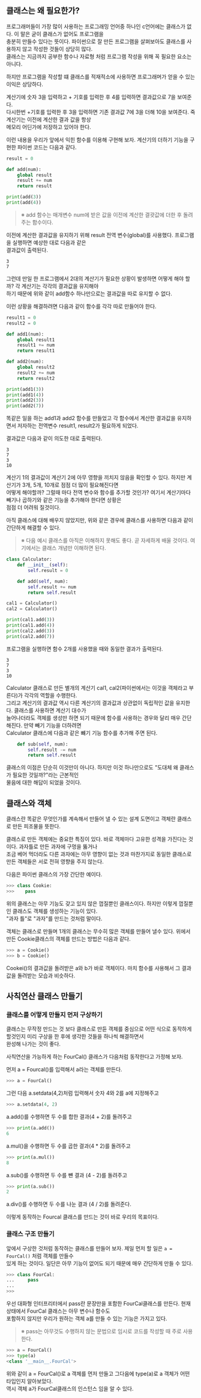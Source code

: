 ## 클래스는 왜 필요한가?

프로그래머들이 가장 많이 사용하는 프로그래밍 언어중 하나인 c언어에는 클래스가 없다. 이 말은 굳이 클래스가 없어도 프로그램을  
충분히 만들수 있다는 뜻이다. 파이썬으로 잘 만든 프로그램을 살펴보아도 클래스를 사용하지 않고 작성한 것들이 상당히 많다.  
클래스는 지금까지 공부한 함수나 자료형 처럼 프로그램 작성을 위해 꼭 필요한 요소는 아니다.  

하지만 프로그램을 작성할 떄 클래스를 적재적소에 사용하면 프로그래머가 얻을 수 있는 이익은 상당하다.  

계산기에 숫자 3을 입력하고 + 기호를 입력한 후 4를 입력하면 결과값으로 7을 보여준다.  
다시한번 +기호를 입력한 후 3을 입력하면 기존 결과값 7에 3을 더해 10을 보여준다. 죽 계산기는 이전에 계산한 결과 값을 항상  
메모리 어딘가에 저장하고 있어야 한다.  

이런 내용을 우리가 앞에서 익힌 함수를 이용해 구현해 보자. 계산기의 더하기 기능을 구현한 파이썬 코드는 다음과 같다.  

```python
result = 0

def add(num):
    global result
    result += num
    return result

print(add(3))
print(add(4))
```

> ※ add 함수는 매개변수 num에 받은 값을 이전에 계산한 결괏값에 더한 후 돌려주는 함수이다.

이전에 계산한 결과값을 유지하기 위해 result 전역 변수(global)를 사용했다. 프로그램을 실행하면 예상한 대로 다음과 같은  
결과값이 출력된다.  

```
3 
7
```

그런데 만일 한 프로그램에서 2대의 계산기가 필요한 상황이 발생하면 어떻게 해야 할까? 각 계산기는 각각의 결과값을 유지해야  
하기 때문에 위와 같이 add함수 하나만으로는 결과값을 따로 유지할 수 없다.  

이런 상황을 해결하려면 다음과 같이 함수를 각각 따로 만들어야 한다.  
```python
result1 = 0
result2 = 0

def add1(num):
    global result1
    result1 += num
    return result1

def add2(num):
    global result2
    result2 += num
    return result2

print(add1(3))
print(add1(4))
print(add2(3))
print(add2(7))
```

똑같은 일을 하는 add1과 add2 함수를 만들었고 각 함수에서 계산한 결과값을 유지하면서 저자하는 전역변수 result1, result2가 필요하게 되었다.  

결과값은 다음과 같이 의도한 대로 출력된다.
```
3
7
3
10
```

계산기 1의 결과값이 계산기 2에 아무 영향을 끼치지 않음을 확인할 수 있다. 하지만 계산기가 3개, 5개, 10개로 점점 더 많이 필요해진다면  
어떻게 해야할까? 그럴때 마다 전역 변수와 함수를 추가할 것인가? 여기서 계산기마다 빼기나 곱하기와 같은 기능을 추가해야 한다면 상황은  
점점 더 어려워 질것이다.  

아직 클래스에 대해 배우지 않았지만, 위와 같은 경우에 클래스를 사용하면 다음과 같이 간단하게 해결할 수 있다.  
> ※ 다음 예시 클래스를 아직은 이해하지 못해도 좋다. 곧 자세하게 배울 것이다. 여기에서는 클래스 개념만 이해하면 된다.

```python
class Calculator:
    def __init__(self):
        self.result = 0

    def add(self, num):
        self.result += num
        return self.result

cal1 = Calculator()
cal2 = Calculator()

print(cal1.add(3))
print(cal1.add(4))
print(cal2.add(3))
print(cal2.add(7))
```
프로그램을 실행하면 함수 2개를 사용했을 때와 동일한 결과가 출력된다.  
```
3
7
3
10
```
Calculator 클래스로 만든 별개의 계산기 cal1, cal2(파이썬에서는 이것을 객체라고 부른다)가 각각의 역할을 수행한다.  
그리고 계산기의 결과값 역시 다른 계산기의 결과값과 상관없이 독립적인 값을 유지한다. 클래스를 사용하면 계산기 대수가  
늘어나더라도 객체를 생성만 하면 되기 때문에 함수를 사용하는 경우와 달리 매우 간단해진다. 만약 빼기 기능을 더하려면  
Calculator 클래스에 다음과 같은 뺴기 기능 함수를 추가해 주면 된다.  
```python
    def sub(self, num):
        self.result -= num
        return self.result
```
클래스의 이점은 단순히 이것만이 아니다. 하지만 이것 하나만으로도 "도대체 왜 클래스가 필요한 것일까?"라는 근본적인  
물음에 대한 해답이 되었을 것이다.  

## 클래스와 객체
클래스란 똑같은 무엇인가를 계속해서 만들어 낼 수 있는 설계 도면이고 객체란 클래스로 만든 피조물을 뜻한다.  

클래스로 만든 객체에는 중요한 특징이 있다. 바로 객체마다 고유한 성격을 가진다는 것이다. 과자틀로 만든 과자에 구멍을 뚫거나  
조금 베어 먹더라도 다른 과자에는 아무 영향이 없는 것과 마찬가지로 동일한 클래스로 만든 객체들은 서로 전혀 영향을 주지 않는다.  

다음은 파이썬 클래스의 가장 간단한 예이다.  
```python
>>> class Cookie:
>>>    pass
```

위의 클래스는 아무 기능도 갖고 있지 않은 껍질뿐인 클래스이다. 하지만 이렇게 껍질뿐인 클래스도 객체를 생성하는 기능이 있다.  
"과자 틀"로 "과자"를 만드는 것처럼 말이다.  

객체는 클래스로 만들며 1개의 클래스는 무수히 많은 객체를 만들어 낼수 있다. 위에서 만든 Cookie클래스의 객체를 만드는 방법은 다음과 같다.  
```python
>>> a = Cookie()
>>> b = Cookie()
```
Cookei()의 결과값을 돌려받은 a와 b가 바로 객체이다. 마치 함수를 사용해서 그 결과값을 돌려받는 모습과 비슷하다.  

## 사칙연산 클래스 만들기

### 클래스를 어떻게 만들지 먼저 구상하기  

클래스는 무작정 만드는 것 보다 클래스로 만듣 객체를 중심으로 어떤 식으로 동작하게 할것인지 미리 구상을 한 후에 생각한 것들을 하나씩 해결하면서  
완성해 나가는 것이 좋다.  

사칙연산을 가능하게 하는 FourCal() 클래스가 다음처럼 동작한다고 가정해 보자.  

먼저 a = Fourcal()를 입력해서 a라는 객체를 만든다.  
```python
>>> a = FourCal()
```

그런 다음 a.setdata(4,2)처럼 입력해서 숫자 4와 2를 a에 지정해주고  
```python
>>> a.setdata(4, 2)
```

a.add()를 수행하면 두 수를 합한 결과(4 + 2)를 돌려주고  
```python
>>> print(a.add())
6
```
a.mul()을 수행하면 두 수를 곱한 결과(4 * 2)를 돌려주고  
```python
>>> print(a.mul())
8
```
a.sub()를 수행하면 두 수를 뺸 결과 (4 - 2)를 돌려주고  
```python
>>> print(a.sub())
2
```
a.div()를 수행하면 두 수를 나눈 결과 (4 / 2)를 돌려준다.  

이렇게 동작하는 Fourcal 클래스를 만드는 것이 바로 우리의 목표이다.  

### 클래스 구조 만들기

앞에서 구상한 것처럼 동작하는 클래스를 만들어 보자. 제일 먼저 할 일은 ```a = FourCal()``` 처럼 객체를 만들수  
있게 하는 것이다.  일단은 아무 기능이 없어도 되기 때문에 매우 간단하게 만들 수 있다.  
```python
>>> class FourCal:
...     pass
... 
>>>
```
우선 대화형 인터프리터에서 pass란 문장만을 포함한 FourCal클래스를 만든다. 현재 상태에서 FourCal 클래스는 아무 변수나 함수도  
포함하지 않지만 우리가 원하는 객체 a를 만들 수 있는 기능은 가지고 있다.  
> ※ pass는 아무것도 수행하지 않는 문법으로 임시로 코드를 작성할 때 주로 사용한다.

```python
>>> a = FourCal()
>>> type(a)
<class '__main__.FourCal'>
```
위와 같이 a = FourCal()로 a 객체를 먼저 만들고 그다음에 type(a)로 a 객체가 어떤 타입인지 알아보았다.  
역시 객체 a가 FourCal클래스의 인스턴스 임을 알 수 있다.  
